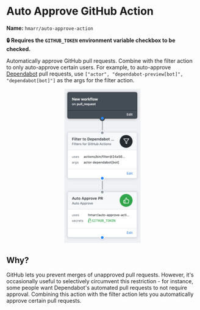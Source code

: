 # Auto Approve GitHub Action

**Name:** `hmarr/auto-approve-action`

**🔒 Requires the `GITHUB_TOKEN` environment variable checkbox to be checked.**

Automatically approve GitHub pull requests. Combine with the filter action to
only auto-approve certain users. For example, to auto-approve
[Dependabot][dependabot] pull requests, use `["actor", "dependabot-preview[bot]", "dependabot[bot]"]` as the args
for the filter action.

<p align="center">
  <img src="docs/approve-workflow.png" width="200">
</p>

## Why?

GitHub lets you prevent merges of unapproved pull requests. However, it's occasionally useful to selectively circumvent this restriction - for instance, some people want Dependabot's automated pull requests to not require approval. Combining this action with the filter action lets you automatically approve certain pull requests.

[dependabot]: https://github.com/marketplace/dependabot
